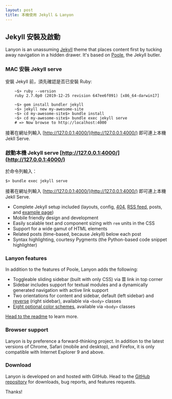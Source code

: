 ```yaml
---
layout: post
title: 本機使用 Jekyll & Lanyon
---
```


## Jekyll 安裝及啟動

Lanyon is an unassuming [Jekyll](http://jekyllrb.com) theme that places content first by tucking away navigation in a hidden drawer. It's based on [Poole](http://getpoole.com), the Jekyll butler.

### MAC 安裝 Jekyll serve

安裝 Jekyll 前，須先確認是否已安裝 Ruby:

```
    ~$> ruby --version
    ruby 2.7.0p0 (2019-12-25 revision 647ee6f091) [x86_64-darwin17]

    ~$> gem install bundler jekyll
    ~$> jekyll new my-awesome-site
    ~$> cd my-awesome-site$> bundle install
    ~$> cd my-awesome-site$> bundle exec jekyll serve
    # => Now browse to http://localhost:4000
```


接著在網址列輸入 [http://127.0.0.1:4000/](http://127.0.0.1:4000/) 即可連上本機 Jekll Serve.

### 啟動本機 Jekyll serve [http://127.0.0.1:4000/](http://127.0.0.1:4000/)

於命令列輸入： 

```$> bundle exec jekyll serve```

接著在網址列輸入 [http://127.0.0.1:4000/](http://127.0.0.1:4000/) 即可連上本機 Jekll Serve.

* Complete Jekyll setup included (layouts, config, [404](/404), [RSS feed](/atom.xml), posts, and [example page](/about))
* Mobile friendly design and development
* Easily scalable text and component sizing with `rem` units in the CSS
* Support for a wide gamut of HTML elements
* Related posts (time-based, because Jekyll) below each post
* Syntax highlighting, courtesy Pygments (the Python-based code snippet highlighter)

### Lanyon features

In addition to the features of Poole, Lanyon adds the following:

* Toggleable sliding sidebar (built with only CSS) via **☰** link in top corner
* Sidebar includes support for textual modules and a dynamically generated navigation with active link support
* Two orientations for content and sidebar, default (left sidebar) and [reverse](https://github.com/poole/lanyon#reverse-layout) (right sidebar), available via `<body>` classes
* [Eight optional color schemes](https://github.com/poole/lanyon#themes), available via `<body>` classes

[Head to the readme](https://github.com/poole/lanyon#readme) to learn more.

### Browser support

Lanyon is by preference a forward-thinking project. In addition to the latest versions of Chrome, Safari (mobile and desktop), and Firefox, it is only compatible with Internet Explorer 9 and above.

### Download

Lanyon is developed on and hosted with GitHub. Head to the <a href="https://github.com/poole/lanyon">GitHub repository</a> for downloads, bug reports, and features requests.

Thanks!
